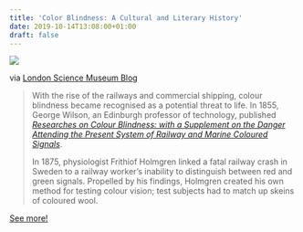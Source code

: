 ```yaml
---
title: 'Color Blindness: A Cultural and Literary History'
date: 2019-10-14T13:08:00+01:00
draft: false
---
```


![](https://cdn-blog.adafruit.com/uploads/2019/10/testing-kit-image-358x480.jpg)

via [London Science Museum Blog](https://blog.sciencemuseum.org.uk/colour-blindness-on-the-move-a-brief-literary-and-cultural-history/)

> With the rise of the railways and commercial shipping, colour blindness became recognised as a potential threat to life. In 1855, George Wilson, an Edinburgh professor of technology, published [_Researches on Colour Blindness: with a Supplement on the Danger Attending the Present System of Railway and Marine Coloured Signals_](https://wellcomecollection.org/works/cjuzkwzt).
> 
> In 1875, physiologist Frithiof Holmgren linked a fatal railway crash in Sweden to a railway worker’s inability to distinguish between red and green signals. Propelled by his findings, Holmgren created his own method for testing colour vision; test subjects had to match up skeins of coloured wool.

[See more!](https://blog.sciencemuseum.org.uk/colour-blindness-on-the-move-a-brief-literary-and-cultural-history/)